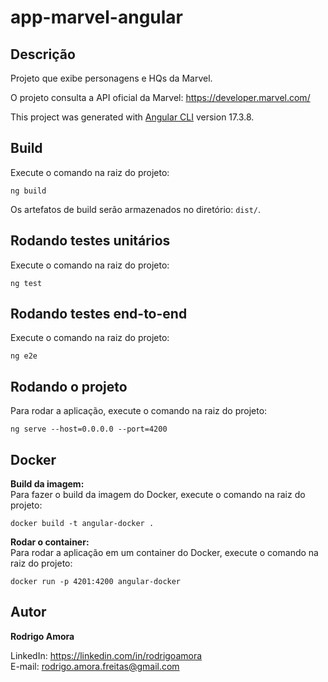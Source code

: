 # app-marvel-angular

## Descrição
Projeto que exibe personagens e HQs da Marvel.

O projeto consulta a API oficial da Marvel: https://developer.marvel.com/ <br>

This project was generated with [Angular CLI](https://github.com/angular/angular-cli) version 17.3.8.

## Build

Execute o comando na raiz do projeto:
```shell script
ng build
```
Os artefatos de build serão armazenados no diretório: `dist/`.

## Rodando testes unitários

Execute o comando na raiz do projeto:
```shell script
ng test
```

## Rodando testes end-to-end

Execute o comando na raiz do projeto:
```shell script
ng e2e
```

## Rodando o projeto

Para rodar a aplicação, execute o comando na raiz do projeto:
```shell script
ng serve --host=0.0.0.0 --port=4200
```

## Docker
<b>Build da imagem:</b><br>
Para fazer o build da imagem do Docker, execute o comando na raiz do projeto:
```shell script
docker build -t angular-docker .
```

<b>Rodar o container:</b><br>
Para rodar a aplicação em um container do Docker, execute o comando na raiz do projeto:
```shell script
docker run -p 4201:4200 angular-docker
```

## Autor
<b>Rodrigo Amora</b>

LinkedIn: https://linkedin.com/in/rodrigoamora <br>
E-mail: rodrigo.amora.freitas@gmail.com
